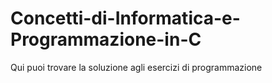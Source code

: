 # Concetti-di-Informatica-e-Programmazione-in-C
Qui puoi trovare la soluzione agli esercizi di programmazione
